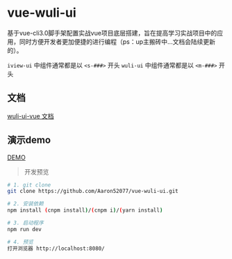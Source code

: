 # vue-wuli-ui
基于vue-cli3.0脚手架配置实战vue项目底层搭建，旨在提高学习实战项目中的应用，同时方便开发者更加便捷的进行编程（ps：up主搬砖中...文档会陆续更新的）。

`iview-ui` 中组件通常都是以 `<s-###>` 开头
`wuli-ui` 中组件通常都是以 `<m-###>` 开头

## 文档

[wuli-ui-vue 文档](https://aaron52077.github.io/wuli-ui-vue/) 

## 演示demo

[DEMO](https://aaron52077.github.io/vue-iview-dev/#/)

> 开发预览

``` bash
# 1. git clone
git clone https://github.com/Aaron52077/vue-wuli-ui.git

# 2. 安装依赖
npm install (cnpm install)/(cnpm i)/(yarn install)

# 3. 启动程序
npm run dev

# 4. 预览
打开浏览器 http://localhost:8080/

```
